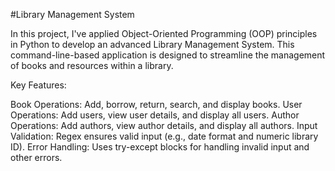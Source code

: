 #Library Management System

In this project, I've applied Object-Oriented Programming (OOP) principles in Python to develop an advanced Library Management System. 
This command-line-based application is designed to streamline the management of books and resources within a library.

Key Features:

Book Operations: Add, borrow, return, search, and display books.
User Operations: Add users, view user details, and display all users.
Author Operations: Add authors, view author details, and display all authors.
Input Validation: Regex ensures valid input (e.g., date format and numeric library ID).
Error Handling: Uses try-except blocks for handling invalid input and other errors.
